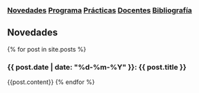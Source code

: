 ### [Novedades](./) [Programa](programa)  [Prácticas](practicas)  [Docentes](docentes)  [Bibliografía](bibliografia)

## Novedades

{% for post in site.posts %}
### {{ post.date | date: "%d-%m-%Y" }}: {{ post.title }} 
<!--{{ post.excerpt }}-->
<!--[Leer más]({{ post.url | prepend: site.baseurl }})-->
{{post.content}}
{% endfor %}
